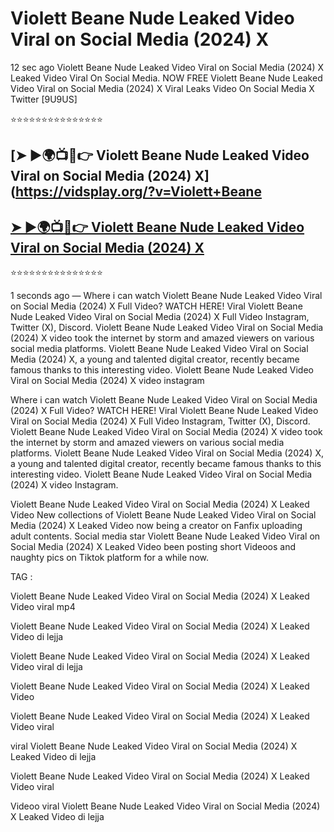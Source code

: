 ﻿# Violett Beane Nude Leaked Video Viral on Social Media (2024) X



12 sec ago Violett Beane Nude Leaked Video Viral on Social Media (2024) X Leaked Video Viral On Social Media. NOW FREE Violett Beane Nude Leaked Video Viral on Social Media (2024) X Viral Leaks Video On Social Media X Twitter [9U9US]

⭐⭐⭐⭐⭐⭐⭐⭐⭐⭐⭐⭐⭐⭐⭐

## [➤ ►🌍📺📱👉 Violett Beane Nude Leaked Video Viral on Social Media (2024) X](https://vidsplay.org/?v=Violett+Beane

## [➤ ►🌍📺📱👉 Violett Beane Nude Leaked Video Viral on Social Media (2024) X](https://vidsplay.org/?v=Violett+Beane)


⭐⭐⭐⭐⭐⭐⭐⭐⭐⭐⭐⭐⭐⭐⭐



1 seconds ago — Where i can watch Violett Beane Nude Leaked Video Viral on Social Media (2024) X Full Video? WATCH HERE! Viral Violett Beane Nude Leaked Video Viral on Social Media (2024) X Full Video Instagram, Twitter (X), Discord. Violett Beane Nude Leaked Video Viral on Social Media (2024) X video took the internet by storm and amazed viewers on various social media platforms. Violett Beane Nude Leaked Video Viral on Social Media (2024) X, a young and talented digital creator, recently became famous thanks to this interesting video. Violett Beane Nude Leaked Video Viral on Social Media (2024) X video instagram

Where i can watch Violett Beane Nude Leaked Video Viral on Social Media (2024) X Full Video? WATCH HERE! Viral Violett Beane Nude Leaked Video Viral on Social Media (2024) X Full Video Instagram, Twitter (X), Discord. Violett Beane Nude Leaked Video Viral on Social Media (2024) X video took the internet by storm and amazed viewers on various social media platforms. Violett Beane Nude Leaked Video Viral on Social Media (2024) X, a young and talented digital creator, recently became famous thanks to this interesting video. Violett Beane Nude Leaked Video Viral on Social Media (2024) X video Instagram.

Violett Beane Nude Leaked Video Viral on Social Media (2024) X Leaked Video New collections of Violett Beane Nude Leaked Video Viral on Social Media (2024) X Leaked Video now being a creator on Fanfix uploading adult contents. Social media star Violett Beane Nude Leaked Video Viral on Social Media (2024) X Leaked Video been posting short Videoos and naughty pics on Tiktok platform for a while now.

TAG :

 

Violett Beane Nude Leaked Video Viral on Social Media (2024) X Leaked Video viral mp4

 

Violett Beane Nude Leaked Video Viral on Social Media (2024) X Leaked Video di lejja

 

Violett Beane Nude Leaked Video Viral on Social Media (2024) X Leaked Video viral di lejja

 

Violett Beane Nude Leaked Video Viral on Social Media (2024) X Leaked Video

 

Violett Beane Nude Leaked Video Viral on Social Media (2024) X Leaked Video viral

 

viral Violett Beane Nude Leaked Video Viral on Social Media (2024) X Leaked Video di lejja

 

Violett Beane Nude Leaked Video Viral on Social Media (2024) X Leaked Video viral

 

Videoo viral Violett Beane Nude Leaked Video Viral on Social Media (2024) X Leaked Video di lejja